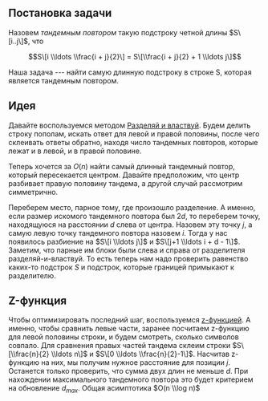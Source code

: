 ## Постановка задачи

Назовем *тандемным повтором* такую подстроку четной длины $S\[i..j\]$,
что

$$S\[i \\ldots \\frac{i + j}{2}\] = S\[\\frac{i + j}{2} + 1 \\ldots
j\]$$

Наша задача --- найти самую длинную подстроку в строке S, которая
является тандемным повтором.

## Идея

Давайте воспользуемся методом [Разделяй и
властвуй](Разделяй_и_властвуй "wikilink").
Будем делить строку пополам, искать ответ для левой и правой
половины, после чего склеивать ответы обратно, находя число
тандемных повторов, которые лежат и в левой, и в правой половине.

Теперь хочется за $O(n)$ найти самый длинный тандемный повтор, который
пересекается центром. Давайте предположим, что центр разбивает правую
половину тандема, а другой случай рассмотрим симметрично.

Переберем место, парное тому, где произошло разделение. А именно, если
размер искомого тандемного повтора был $2d$, то переберем точку,
находящуюся на расстоянии $d$ слева от центра. Назовем эту точку
$j$, а самую левую точку тандемного повтора назовем $i$. Тогда у нас
появилось разбиение на $S\[i \\ldots j\]$ и $S\[j+1 \\ldots i + d -
1\]$. Заметим, что парные им блоки были слева и справа от разделителя
разделяй-и-властвуй. То есть теперь нам надо проверить равенство
каких-то подстрок $S$ и подстрок, которые границей примыкают к
разделителю.

## Z-функция

Чтобы оптимизировать последний шаг, воспользуемся
[z-функцией](z-функция "wikilink"). А именно, чтобы
сравнить левые части, заранее посчитаем z-функцию для левой
половины строки, и будем смотреть, сколько символов совпало. Для
сравнения правых частей тандема склеим строки $S\[\\frac{n}{2} \\ldots
n\]$ и $S\[0 \\ldots \\frac{n}{2}-1\]$. Насчитав z-функцию на них, мы
получим нужное расстояние для позиции $j$. Останется только
проверить, что сумма двух длин не меньше $d$. При нахождении
максимального тандемного повтора это будет критерием на обновление
$d_{max}$. Общая асимптотика $O(n \\log n)$